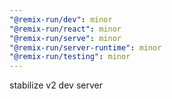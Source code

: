 ```yaml
---
"@remix-run/dev": minor
"@remix-run/react": minor
"@remix-run/serve": minor
"@remix-run/server-runtime": minor
"@remix-run/testing": minor
---
```


stabilize v2 dev server
